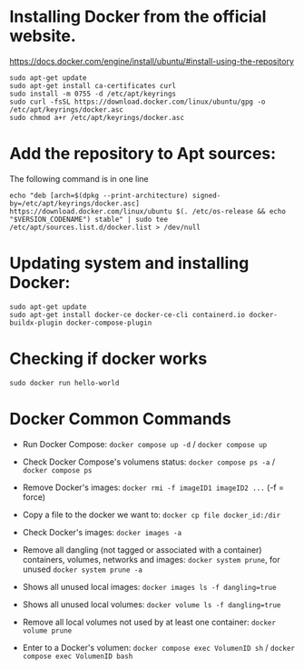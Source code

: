 # Installing Docker from the official website. 
https://docs.docker.com/engine/install/ubuntu/#install-using-the-repository

`sudo apt-get update`  
`sudo apt-get install ca-certificates curl`  
`sudo install -m 0755 -d /etc/apt/keyrings`  
`sudo curl -fsSL https://download.docker.com/linux/ubuntu/gpg -o /etc/apt/keyrings/docker.asc`  
`sudo chmod a+r /etc/apt/keyrings/docker.asc`  

# Add the repository to Apt sources:
The following command is in one line  
  
`echo "deb [arch=$(dpkg --print-architecture) signed-by=/etc/apt/keyrings/docker.asc] https://download.docker.com/linux/ubuntu $(. /etc/os-release && echo "$VERSION_CODENAME") stable" | sudo tee /etc/apt/sources.list.d/docker.list > /dev/null` 

# Updating system and installing Docker:  
`sudo apt-get update`  
`sudo apt-get install docker-ce docker-ce-cli containerd.io docker-buildx-plugin docker-compose-plugin`

# Checking if docker works
`sudo docker run hello-world`

# Docker Common Commands

- Run Docker Compose: `docker compose up -d` / `docker compose up`

- Check Docker Compose's volumens status: `docker compose ps -a` / `docker compose ps`

- Remove Docker's images: `docker rmi -f imageID1 imageID2 ...` (-f = force)

- Copy a file to the docker we want to: `docker cp file docker_id:/dir`

- Check Docker's images: `docker images -a`

- Remove all dangling (not tagged or associated with a container) containers, volumes, networks and images: `docker system prune`, for unused `docker system prune -a`

- Shows all unused local images: `docker images ls -f dangling=true`

- Shows all unused local volumes: `docker volume ls -f dangling=true`

- Remove all local volumes not used by at least one container: `docker volume prune`
  
- Enter to a Docker's volumen: `docker compose exec VolumenID sh` / `docker compose exec VolumenID bash`
